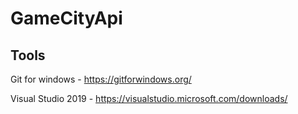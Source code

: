# GameCityApi

## Tools

Git for windows - https://gitforwindows.org/

Visual Studio 2019 - https://visualstudio.microsoft.com/downloads/
